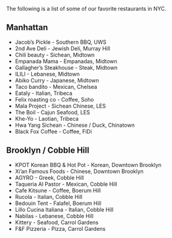 The following is a list of some of our favorite restaurants in NYC.

## Manhattan

- Jacob’s Pickle - Southern BBQ, UWS
- 2nd Ave Deli - Jewish Deli, Murray Hill
- Chili beauty - Sichean, Midtown
- Empanada Mama - Empanadas, Midtown
- Gallagher’s Steakhouse - Steak, Midtown
- ILILI - Lebanese, Midtown
- Abiko Curry - Japanese, Midtown
- Taco bandito - Mexican, Chelsea
- Eataly - Italian, Tribeca
- Felix roasting co - Coffee, Soho
- Mala Project - Sichean Chinese, LES
- The Boil - Cajun Seafood, LES
- Khe-Yo - Laotian, Tribeca
- Hwa Yang Sichean - Chinese / Duck, Chinatown
- Black Fox Coffee - Coffee, FiDi

## Brooklyn / Cobble Hill

- KPOT Korean BBQ & Hot Pot - Korean, Downtown Brooklyn
- Xi’an Famous Foods - Chinese, Downtown Brooklyn
- AGYRO - Greek, Cobble Hill
- Taqueria Al Pastor - Mexican, Cobble Hill
- Cafe Kitsune - Coffee, Boerum Hill
- Rucola - Italian, Cobble Hill
- Bedouin Tent - Falafel, Boerum Hill
- Lillo Cucina Italiana - Italian, Cobble Hill
- Nabilas - Lebanese, Cobble Hill
- Kittery - Seafood, Carrol Gardens
- F&F Pizzeria - Pizza, Carrol Gardens
